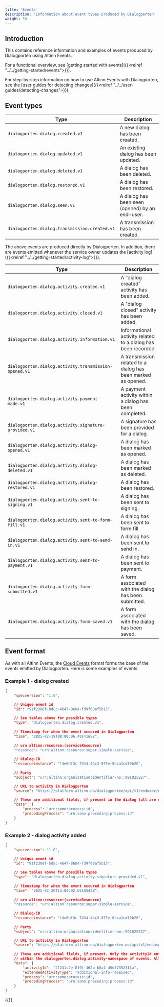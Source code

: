 ```yaml
---
title: 'Events'
description: 'Information about event types produced by Dialogporten'
weight: 50
---
```


## Introduction

This contains reference information and examples of events produced by Dialogporten using Altinn Events. 

For a functional overview, see [getting started with events]({{<relref "../../getting-started/events">}}).

For step-by-step information on how to use Altinn Events with Dialogporten, see the [user guides for detecting changes]({{<relref "../../user-guides/detecting-changes">}}).

## Event types

| Type                                          | Description                                     |
|-----------------------------------------------|-------------------------------------------------|
| `dialogporten.dialog.created.v1`              | A new dialog has been created.                  |
| `dialogporten.dialog.updated.v1`              | An existing dialog has been updated.            |
| `dialogporten.dialog.deleted.v1`              | A dialog has been deleted.                      |
| `dialogporten.dialog.restored.v1`             | A dialog has been restored.                     |
| `dialogporten.dialog.seen.v1`                 | A dialog has been seen (opened) by an end-user. |
| `dialogporten.dialog.transmission.created.v1` | A transmission has been created.                |

The above events are produced directly by Dialogporten. In addition, there are events emitted whenever the service owner updates the [activity log]({{<relref "../../getting-started/activity-log">}}).

| Type                                                  | Description                                                   |
| ----------------------------------------------------- | ------------------------------------------------------------- |
| `dialogporten.dialog.activity.created.v1`             | A "dialog created" activity has been added.                   |
| `dialogporten.dialog.activity.closed.v1`              | A "dialog closed" activity has been added.                    |
| `dialogporten.dialog.activity.information.v1`         | Informational activity related to a dialog has been recorded. |
| `dialogporten.dialog.activity.transmission-opened.v1` | A transmission related to a dialog has been marked as opened. |
| `dialogporten.dialog.activity.payment-made.v1`        | A payment activity within a dialog has been completed.        |
| `dialogporten.dialog.activity.signature-provided.v1`  | A signature has been provided for a dialog.                   |
| `dialogporten.dialog.activity.dialog-opened.v1`       | A dialog has been marked as opened.                           |
| `dialogporten.dialog.activity.dialog-deleted.v1`      | A dialog has been marked as deleted.                          |
| `dialogporten.dialog.activity.dialog-restored.v1`     | A dialog has been restored.                                   |
| `dialogporten.dialog.activity.sent-to-signing.v1`     | A dialog has been sent to signing.                            |
| `dialogporten.dialog.activity.sent-to-form-fill.v1`   | A dialog has been sent to form fill.                          |
| `dialogporten.dialog.activity.sent-to-send-in.v1`     | A dialog has been sent to send in.                            |
| `dialogporten.dialog.activity.sent-to-payment.v1`     | A dialog has been sent to payment.                            |
| `dialogporten.dialog.activity.form-submitted.v1`      | A form associated with the dialog has been submitted.         |
| `dialogporten.dialog.activity.form-saved.v1`          | A form associated with the dialog has been saved.             |

## Event format

As with all Altinn Events, the [Cloud Events](https://cloudevents.io/) format forms the base of the events emitted by Dialogporten. Here is some examples of events:

### Example 1 - dialog created

```json
{
    "specversion": "1.0",

    // Unique event id
    "id": "91f2388f-bd8c-4647-8684-fd9f68af5b15",
    
    // See tables above for possible types
    "type": "dialogporten.dialog.created.v1",
    
    // Timestamp for when the event occured in Dialogporten
    "time": "2025-02-19T08:00:06.4014168Z",
    
    // urn:altinn:resource:{serviceResource}
    "resource": "urn:altinn:resource:super-simple-service", 
    
    // Dialog-ID
    "resourceinstance": "f4e6df3c-7434-44c3-875e-8dca1cdf0b20",
    
    // Party
    "subject": "urn:altinn:organization:identifier-no::991825827",

    // URL to activity in Dialogporten
    "source": "https://platform.altinn.no/dialogporten/api/v1/enduser/dialogs/f4e6df3c-7434-44c3-875e-8dca1cdf0b20",
    
    // These are additional fields, if present in the dialog (all are optional).
    "data": { 
        "process": "urn:some:process:id",
        "precedingProcess": "urn:some:preceding:process:id"
    }
} 
```


### Example 2 - dialog activity added

```json
{
    "specversion": "1.0",

    // Unique event id
    "id": "91f2388f-bd8c-4647-8684-fd9f68af5b15",
    
    // See tables above for possible types
    "type": "dialogporten.dialog.activity.signature-provided.v1",
    
    // Timestamp for when the event occured in Dialogporten
    "time": "2025-02-20T13:04:02.6518542Z",
    
    // urn:altinn:resource:{serviceResource}
    "resource": "urn:altinn:resource:super-simple-service", 
    
    // Dialog-ID
    "resourceinstance": "f4e6df3c-7434-44c3-875e-8dca1cdf0b20",
    
    // Party
    "subject": "urn:altinn:organization:identifier-no::991825827",

    // URL to activity in Dialogporten
    "source": "https://platform.altinn.no/dialogporten.no/api/v1/enduser/dialogs/f4e6df3c-7434-44c3-875e-8dca1cdf0b20/activities/21241c7e-819f-462b-b8a4-d5d32352311a",
    
    // These are additional fields, if present. Only the activityId entry is always present for events
    // within the dialogporten.dialog.activity-namespace of events. All other fields are optional.
    "data": { 
        "activityId": "21241c7e-819f-462b-b8a4-d5d32352311a",
        "extendedActivityType": "additional-info-received",
        "process": "urn:some:process:id",
        "precedingProcess": "urn:some:preceding:process:id"
    }
} 
```



{{<children />}}